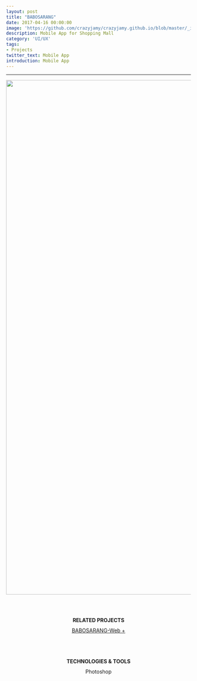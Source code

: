 ```yaml
---
layout: post
title: "BABOSARANG"
date: 2017-04-16 00:00:00
image: 'https://github.com/crazyjamy/crazyjamy.github.io/blob/master/_images/_thumbnail/babosarang-m.png?raw=true'
description: Mobile App for Shopping Mall
category: 'UI/UX'
tags:
- Projects
twitter_text: Mobile App
introduction: Mobile App
---
```

---
<div align="center" style="line-height: 2; font-family: -apple-system, BlinkMacSystemFont, Lato, Roboto, Segoe UI, Helvetica Neue, Helvetica, Verdana, Arial, sans-serif;">
<img src="https://github.com/crazyjamy/crazyjamy.github.io/blob/master/_images/_post/babosarang/mobile-ui-babosarang_01.jpg?raw=true" alt="" style="width: 1400px;">
 <br /> <br /><br />
<strong> RELATED PROJECTS </strong> <br />
<a href="https://crazyjamy.github.io/babosarang-web/">BABOSARANG-Web +</a>  <br /><br /><br />
<strong>TECHNOLOGIES & TOOLS </strong> <br />
Photoshop <br />
</div>



